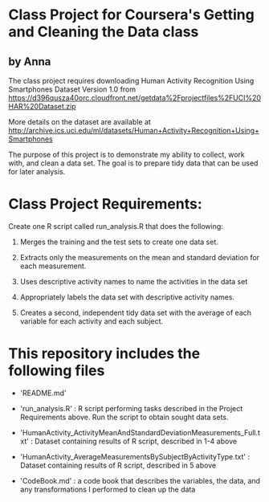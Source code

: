 Class Project for Coursera's Getting and Cleaning the Data class
==================================================================



by Anna
----------

The class project requires downloading Human Activity Recognition Using Smartphones Dataset Version 1.0 from https://d396qusza40orc.cloudfront.net/getdata%2Fprojectfiles%2FUCI%20HAR%20Dataset.zip 

More details on the dataset are available at http://archive.ics.uci.edu/ml/datasets/Human+Activity+Recognition+Using+Smartphones 


The purpose of this project is to demonstrate my ability to collect, work with, and clean a data set. The goal is to prepare tidy data that can be used for later analysis.



Class Project Requirements:
===========================
Create one R script called run_analysis.R that does the following: 

1. Merges the training and the test sets to create one data set.

2. Extracts only the measurements on the mean and standard deviation for each measurement. 

3. Uses descriptive activity names to name the activities in the data set

4. Appropriately labels the data set with descriptive activity names. 

5. Creates a second, independent tidy data set with the average of each variable for each activity and each subject. 


This repository includes the following files
============================================

- 'README.md'

- 'run_analysis.R' : R script performing tasks described in the Project Requirements above. Run the script to obtain sought data sets. 

- 'HumanActivity_ActivityMeanAndStandardDeviationMeasurements_Full.txt' : Dataset containing results of R script, described in 1-4 above

- 'HumanActivity_AverageMeasurementsBySubjectByActivityType.txt' : Dataset containing results of R script, described in 5 above

- 'CodeBook.md' : a code book that describes the variables, the data, and any transformations I performed to clean up the data 
